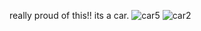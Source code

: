 really proud of this!! its a car. ![car5](https://github.com/user-attachments/assets/b0756ebe-52ea-4870-8ce6-aae696628056)
![car2](https://github.com/user-attachments/assets/89dc5d30-8fda-4cb5-864a-618d0fb3e50c)
